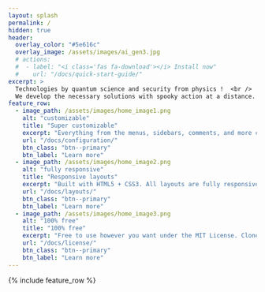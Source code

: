 ```yaml
---
layout: splash
permalink: /
hidden: true
header:
  overlay_color: "#5e616c"
  overlay_image: /assets/images/ai_gen3.jpg
  # actions:
  #  - label: "<i class='fas fa-download'></i> Install now"
  #    url: "/docs/quick-start-guide/"
excerpt: >
  Technologies by quantum science and security from physics !  <br />
  We develop the necessary solutions with spooky action at a distance.
feature_row:
  - image_path: /assets/images/home_image1.png
    alt: "customizable"
    title: "Super customizable"
    excerpt: "Everything from the menus, sidebars, comments, and more can be configured or set with YAML Front Matter."
    url: "/docs/configuration/"
    btn_class: "btn--primary"
    btn_label: "Learn more"
  - image_path: /assets/images/home_image2.png
    alt: "fully responsive"
    title: "Responsive layouts"
    excerpt: "Built with HTML5 + CSS3. All layouts are fully responsive with helpers to augment your content."
    url: "/docs/layouts/"
    btn_class: "btn--primary"
    btn_label: "Learn more"
  - image_path: /assets/images/home_image3.png
    alt: "100% free"
    title: "100% free"
    excerpt: "Free to use however you want under the MIT License. Clone it, fork it, customize it... whatever!"
    url: "/docs/license/"
    btn_class: "btn--primary"
    btn_label: "Learn more"      
---
```


{% include feature_row %}
